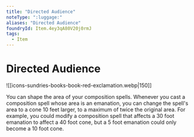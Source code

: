 ```yaml
---
title: "Directed Audience"
noteType: ":luggage:"
aliases: "Directed Audience"
foundryId: Item.4ey3qA80V20j0rmJ
tags:
  - Item
---
```


# Directed Audience
![[icons-sundries-books-book-red-exclamation.webp|150]]

You can shape the area of your composition spells. Whenever you cast a composition spell whose area is an emanation, you can change the spell's area to a cone 10 feet larger, to a maximum of twice the original area. For example, you could modify a composition spell that affects a 30 foot emanation to affect a 40 foot cone, but a 5 foot emanation could only become a 10 foot cone.
